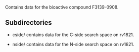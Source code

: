 Contains data for the bioactive compound F3139-0908.

## Subdirectories

- cside/ contains data for the C-side search space on rv1821.

- nside/ contains data for the N-side search space on rv1821.

